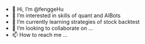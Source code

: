 - 👋 Hi, I’m @fenggeHu
- 👀 I’m interested in skills of quant and AIBots
- 🌱 I’m currently learning strategies of stock backtest
- 💞️ I’m looking to collaborate on ...
- 📫 How to reach me ...

<!---
fenggeHu/fenggeHu is a ✨ special ✨ repository because its `README.md` (this file) appears on your GitHub profile.
You can click the Preview link to take a look at your changes.
--->
